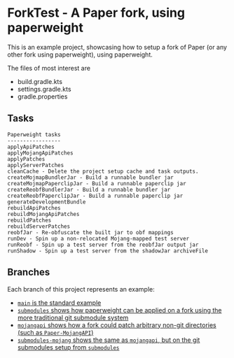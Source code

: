 # ForkTest - A Paper fork, using paperweight

This is an example project, showcasing how to setup a fork of Paper (or any other fork using paperweight), using paperweight.

The files of most interest are
- build.gradle.kts
- settings.gradle.kts
- gradle.properties

## Tasks

```
Paperweight tasks
-----------------
applyApiPatches
applyMojangApiPatches
applyPatches
applyServerPatches
cleanCache - Delete the project setup cache and task outputs.
createMojmapBundlerJar - Build a runnable bundler jar
createMojmapPaperclipJar - Build a runnable paperclip jar
createReobfBundlerJar - Build a runnable bundler jar
createReobfPaperclipJar - Build a runnable paperclip jar
generateDevelopmentBundle
rebuildApiPatches
rebuildMojangApiPatches
rebuildPatches
rebuildServerPatches
reobfJar - Re-obfuscate the built jar to obf mappings
runDev - Spin up a non-relocated Mojang-mapped test server
runReobf - Spin up a test server from the reobfJar output jar
runShadow - Spin up a test server from the shadowJar archiveFile
```

## Branches

Each branch of this project represents an example:

 - [`main` is the standard example](https://github.com/PaperMC/paperweight-examples/tree/main)
 - [`submodules` shows how paperweight can be applied on a fork using the more traditional git submodule system](https://github.com/PaperMC/paperweight-examples/tree/submodules)
 - [`mojangapi` shows how a fork could patch arbitrary non-git directories (such as `Paper-MojangAPI`)](https://github.com/PaperMC/paperweight-examples/tree/mojangapi)
 - [`submodules-mojang` shows the same as `mojangapi`, but on the git submodules setup from `submodules`](https://github.com/PaperMC/paperweight-examples/tree/submodules-mojangapi)
